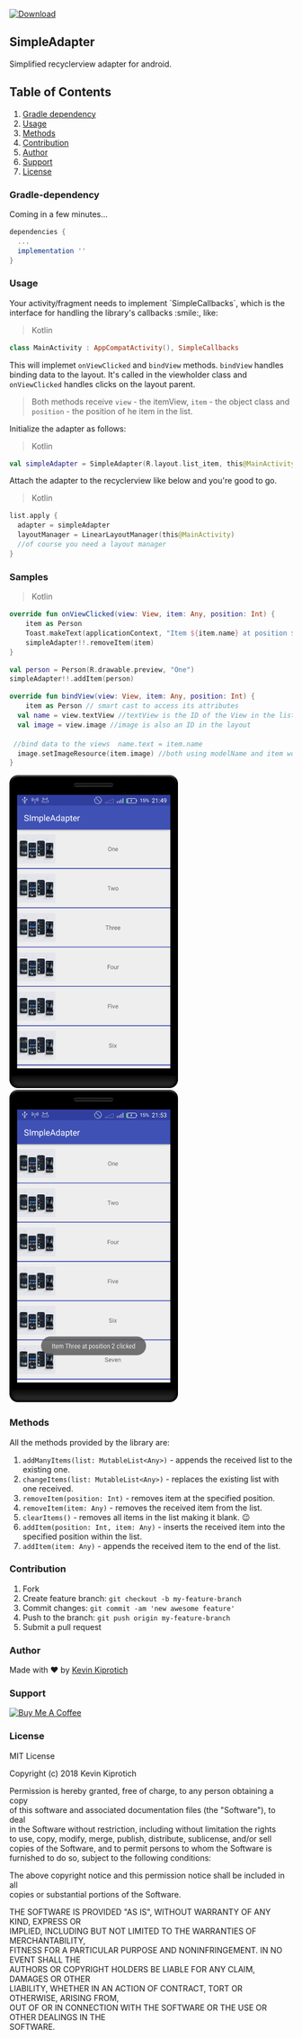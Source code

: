 [ ![Download](https://api.bintray.com/packages/kevinkiprotich/SimpleAdapter/SimpleAdapter/images/download.svg) ](https://bintray.com/kevinkiprotich/SimpleAdapter/SimpleAdapter/_latestVersion)

## SimpleAdapter
Simplified recyclerview adapter for android.
## Table of Contents
1. [Gradle dependency](#gradle-dependency)
2. [Usage](#usage)
3. [Methods](#methods)
4. [Contribution](#contribution)
5. [Author](#author)
6. [Support](#support)
7. [License](#license)

<h3 id="gradle-dependency">Gradle-dependency</h3>
Coming in a few minutes...

```gradle
dependencies {
  ...
  implementation ''
}
```
<h3 id="usage">Usage</h3>
Your activity/fragment needs to implement `SimpleCallbacks`, which is the interface for handling the library's callbacks :smile:, like:

> Kotlin
```kotlin
class MainActivity : AppCompatActivity(), SimpleCallbacks
```
This will implemet `onViewClicked` and `bindView` methods.
`bindView` handles binding data to the layout. It's called in the viewholder class and `onViewClicked` handles clicks on the layout parent.
> Both methods receive `view` - the itemView, `item` - the object class and `position` - the position of he item in the list.

Initialize the adapter as follows:
> Kotlin
```kotlin
val simpleAdapter = SimpleAdapter(R.layout.list_item, this@MainActivity)
```

Attach the adapter to the recyclerview like below and you're good to go.
> Kotlin
```kotlin 
list.apply {  
  adapter = simpleAdapter  
  layoutManager = LinearLayoutManager(this@MainActivity)  
  //of course you need a layout manager
}
```

<h3 id="samples"> Samples</h3>

> Kotlin
```kotlin
override fun onViewClicked(view: View, item: Any, position: Int) {  
    item as Person  
    Toast.makeText(applicationContext, "Item ${item.name} at position $position clicked", Toast.LENGTH_SHORT).show()  
    simpleAdapter!!.removeItem(item)  
}
```
```kotlin
val person = Person(R.drawable.preview, "One")  
simpleAdapter!!.addItem(person)
```

```kotlin
override fun bindView(view: View, item: Any, position: Int) {  
    item as Person // smart cast to access its attributes  
  val name = view.textView //textView is the ID of the View in the list item layout  
  val image = view.image //image is also an ID in the layout  
  
 //bind data to the views  name.text = item.name  
  image.setImageResource(item.image) //both using modelName and item work  
}
```

<img src="art/device1.png" width="300"/> <img src="art/device2.png" width="300"/>

<h3 id="methods">Methods</h3>

All the methods provided by the library are:
1. `addManyItems(list: MutableList<Any>)` - appends the received list to the existing one.
2. `changeItems(list: MutableList<Any>)` - replaces the existing list with one received. 
3. `removeItem(position: Int)` - removes item at the specified position.
4. `removeItem(item: Any)` - removes the received item from the list.
5. `clearItems()` - removes all items in the list making it blank. :wink:
6. `addItem(position: Int, item: Any)` - inserts the received item into the specified position within the list.
7. `addItem(item: Any)` - appends the received item to the end of the list.

<h3 id="contribution">Contribution</h3>

1.  Fork
2.  Create feature branch:  `git checkout -b my-feature-branch`
3.  Commit changes:  `git commit -am 'new awesome feature'`
4.  Push to the branch:  `git push origin my-feature-branch`
5.  Submit a pull request 

<h3 id="author">Author</h3>

Made with :heart: by [Kevin Kiprotich](kevinkip.rf.gd)

<h3 id="support">Support</h3>

<a href="https://www.buymeacoffee.com/CHFudJf9j" target="_blank"><img src="https://www.buymeacoffee.com/assets/img/custom_images/purple_img.png" alt="Buy Me A Coffee" style="height: auto !important;width: auto !important;" ></a>

<h3 id="license"> License</h3>

MIT License  
  
Copyright (c) 2018 Kevin Kiprotich  
  
Permission is hereby granted, free of charge, to any person obtaining a copy  
of this software and associated documentation files (the "Software"), to deal  
in the Software without restriction, including without limitation the rights  
to use, copy, modify, merge, publish, distribute, sublicense, and/or sell  
copies of the Software, and to permit persons to whom the Software is  
furnished to do so, subject to the following conditions:  
  
The above copyright notice and this permission notice shall be included in all  
copies or substantial portions of the Software.  
  
THE SOFTWARE IS PROVIDED "AS IS", WITHOUT WARRANTY OF ANY KIND, EXPRESS OR  
IMPLIED, INCLUDING BUT NOT LIMITED TO THE WARRANTIES OF MERCHANTABILITY,  
FITNESS FOR A PARTICULAR PURPOSE AND NONINFRINGEMENT. IN NO EVENT SHALL THE  
AUTHORS OR COPYRIGHT HOLDERS BE LIABLE FOR ANY CLAIM, DAMAGES OR OTHER  
LIABILITY, WHETHER IN AN ACTION OF CONTRACT, TORT OR OTHERWISE, ARISING FROM,  
OUT OF OR IN CONNECTION WITH THE SOFTWARE OR THE USE OR OTHER DEALINGS IN THE  
SOFTWARE.